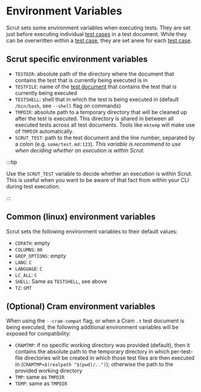 # Environment Variables

Scrut sets some environment variables when executing tests. They are set just before executing individual [test cases](/docs/reference/fundamentals/test-case/) in a test document. While they can be overwritten within a [test case](/docs/reference/fundamentals/test-case/), they are set anew for each [test case](/docs/reference/fundamentals/test-case/).

## Scrut specific environment variables

- `TESTDIR`: absolute path of the directory where the document that contains the test that is currently being executed is in
- `TESTFILE`: name of the [test document](/docs/reference/fundamentals/test-document/) that contains the test that is currently being executed
- `TESTSHELL`: shell that in which the test is being executed in (default `/bin/bash`, see `--shell` flag on commands)
- `TMPDIR`: absolute path to a temporary directory that will be cleaned up after the test is executed. This directory is shared in between all executed tests across all test documents. Tools like `mktemp` will make use of `TMPDIR` automatically.
- `SCRUT_TEST`: path to the test document and the line number, separated by a colon (e.g. `some/test.md:123`). *This variable is recommend to use when deciding whether an execution is within Scrut.*

:::tip

Use the `SCRUT_TEST` variable to decide whether an execution is within Scrut. This is useful when you want to be aware of that fact from within your CLI during test execution.

:::

## Common (linux) environment variables

Scrut sets the following environment variables to their default values:

- `CDPATH`: empty
- `COLUMNS`: `80`
- `GREP_OPTIONS`: empty
- `LANG`: `C`
- `LANGUAGE`: `C`
- `LC_ALL`: `C`
- `SHELL`: Same as `TESTSHELL`, see above
- `TZ`: `GMT`

## (Optional) Cram environment variables

When using the `--cram-compat` flag, or when a Cram `.t` test document is being executed, the following additional environment variables will be exposed for compatibility:

- `CRAMTMP`: if no specific working directory was provided (default), then it contains the absolute path to the temporary directory in which per-test-file directories will be created in which those test files are then executed in (`CRAMTMP=$(realpath "$(pwd)/..")`); otherwise the path to the provided working directory
- `TMP`: same as `TMPDIR`
- `TEMP`: same as `TMPDIR`
